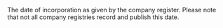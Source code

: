 ---
---
The date of incorporation as given by the company register. Please note that not all company registries record and publish this date.
